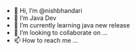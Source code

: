 - 👋 Hi, I’m @nishbhandari
- 👀 I’m Java Dev 
- 🌱 I’m currently learning java new release
- 💞️ I’m looking to collaborate on ...
- 📫 How to reach me ...

<!---
nishbhandari/nishbhandari is a ✨ special ✨ repository because its `README.md` (this file) appears on your GitHub profile.
You can click the Preview link to take a look at your changes.
--->
